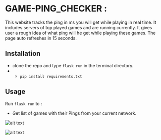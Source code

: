# GAME-PING_CHECKER :
This website tracks the ping in ms you will get while playing in real time. It includes servers of top played games and are running currently.
It gives user a rough idea of what ping will he get while playing these games. The page auto refreshes in 15 seconds.



## Installation


* clone the repo and type `flask run` in the terminal directory.
* * `pip install requirements.txt`



## Usage


Run `flask run` to :
* Get list of games with their Pings from your current network.


![alt text](https://github.com/saifkwik/Game_Ping_Checker/blob/master/Screenshot-1.png)

![alt text](https://github.com/saifkwik/Game_Ping_Checker/blob/master/Screenshot-2.png)
